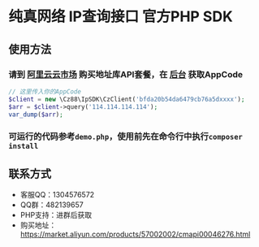 # 纯真网络 IP查询接口 官方PHP SDK

## 使用方法

### 请到 [阿里云云市场](https://market.aliyun.com/products/57002002/cmapi00046276.html) 购买地址库API套餐，在 [后台](https://market.console.aliyun.com/imageconsole/index.htm?productName=%E7%BA%AF%E7%9C%9FIP%E5%9C%B0%E5%9D%80%E5%BA%93API) 获取AppCode


```php
// 这里传入你的AppCode
$client = new \Cz88\IpSDK\CzClient('bfda20b54da6479cb76a5dxxxx');
$arr = $client->query('114.114.114.114');
var_dump($arr);
```

### 可运行的代码参考`demo.php`，使用前先在命令行中执行`composer install`


## 联系方式

- 客服QQ：1304576572
- QQ群：482139657
- PHP支持：进群后获取
- 购买地址：https://market.aliyun.com/products/57002002/cmapi00046276.html